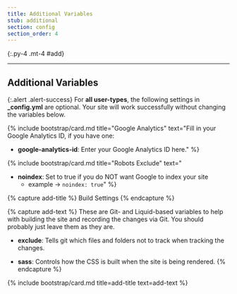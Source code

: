 ```yaml
---
title: Additional Variables
stub: additional
section: config
section_order: 4
---
```


{:.py-4 .mt-4 #add}
***

## Additional Variables

{:.alert .alert-success}
For **all user-types**, the following settings in **_config.yml** are optional. Your site will work successfully without changing the variables below.

{% include bootstrap/card.md title="Google Analytics" text="Fill in your Google Analytics ID, if you have one: 
- **google-analytics-id**: Enter your Google Analytics ID here." %}

{% include bootstrap/card.md title="Robots Exclude" text=" 
- **noindex**: Set to true if you do NOT want Google to index your site
    - example -> `noindex: true`" %}


{% capture add-title %}
Build Settings
{% endcapture %}

{% capture add-text %}
These are Git- and Liquid-based variables to help with building the site and recording the changes via Git. You should probably just leave them as they are. 

- **exclude**: Tells git which files and folders not to track when tracking the changes. 

- **sass**: Controls how the CSS is built when the site is being rendered. 
{% endcapture %}

{% include bootstrap/card.md title=add-title text=add-text %}
